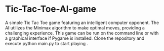 # Tic-Tac-Toe-AI-game
A simple Tic Tac Toe game featuring an intelligent computer opponent. The AI utilizes the Minimax algorithm to make optimal moves, providing a challenging experience. This game can be run on the command line or with a graphical interface if Pygame is installed. Clone the repository and execute python main.py to start playing .
